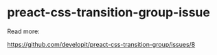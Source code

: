 # preact-css-transition-group-issue

Read more:

https://github.com/developit/preact-css-transition-group/issues/8